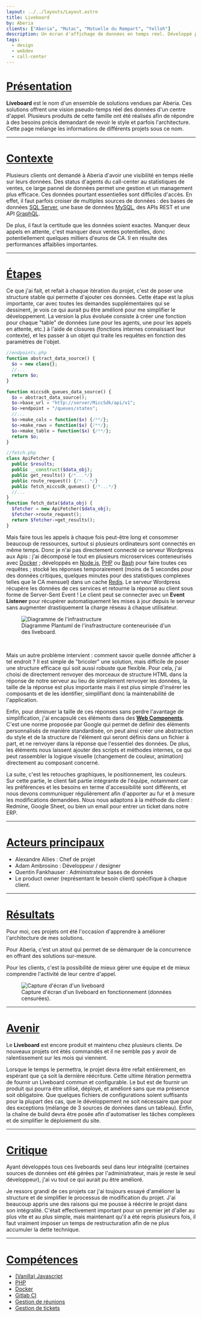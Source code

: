```yaml
---
layout: ../../layouts/Layout.astro
title: Liveboard
by: Aberia
clients: ["Aberia", "Mutac", "Mutuelle du Rempart", "Yelloh"]
description: Un écran d'affichage de données en temps réel. Développé plusieurs fois, personnalisé à chaque client.
tags:
  - design
  - webdev
  - call-center
---
```


# [Présentation](#presentation)

**Liveboard** est le nom d'un ensemble de solutions vendues par Aberia. Ces solutions offrent une vision pseudo-temps réel des données d'un centre d'appel. Plusieurs produits de cette famille ont été réalisés afin de répondre à des besoins précis demandant de revoir le style et parfois l'architecture. Cette page mélange les informations de différents projets sous ce nom.

<hr>

# [Contexte](#context)

Plusieurs clients ont demandé à Aberia d'avoir une visibilité en temps réelle sur leurs données. Des status d'agents du call-center au statistiques de ventes, ce large pannel de données permet une gestion et un management plus efficace. Ces données pourtant essentielles sont difficiles d'accès. En effet, il faut parfois croiser de multiples sources de données : des bases de données [SQL Server](https://www.microsoft.com/en-us/sql-server), une base de données [MySQL](https://www.mysql.com), des APIs REST et une API [GraphQL](https://graphql.org).

De plus, il faut la certitude que les données soient exactes. Manquer deux appels en attente, c'est manquer deux ventes potentielles, donc potentiellement quelques milliers d'euros de CA. Il en résulte des performances affaiblies importantes.

<hr>

# [Étapes](#steps)

Ce que j'ai fait, et refait à chaque itération du projet, c'est de poser une structure stable qui permette d'ajouter ces données. Cette étape est la plus importante, car avec toutes les demandes supplémentaires qui se dessinent, je vois ce qui aurait pu être amélioré pour me simplifier le développement. La version la plus évoluée consiste à créer une fonction pour chaque "table" de données (une pour les agents, une pour les appels en attente, etc.) à l'aide de closures (fonctions internes connaissant leur contexte), et les passer à un objet qui traite les requêtes en fonction des paramètres de l'objet.

```php
//endpoints.php
function abstract_data_source() {
  $o = new class{};
  //...
  return $o;
}

function miccsdk_queues_data_source() {
  $o = abstract_data_source();
  $o->base_url = "http://server/MiccSdk/api/v1";
  $o->endpoint = "/queues/states";
  //...
  $o->make_cols = function($x) {/**/};
  $o->make_rows = function($x) {/**/};
  $o->make_table = function($x) {/**/};
  return $o;
}

//fetch.php
class ApiFetcher {
  public $results;
  public __construct($data_obj);
  public get_results() {/*...*/}
  public route_request() {/*...*/}
  public fetch_miccsdk_queues() {/*...*/}
  //...
}
function fetch_data($data_obj) {
  $fetcher = new ApiFetcher($data_obj);
  $fetcher->route_request();
  return $fetcher->get_results();
}
```

Mais faire tous les appels à chaque fois peut-être long et consommer beaucoup de ressources, surtout si plusieurs ordinateurs sont connectés en même temps. Donc je n'ai pas directement connecté ce serveur Wordpress aux Apis : j'ai décomposé le tout en plusieurs microservices conteneurisés avec [Docker](https://www.docker.com) ; développés en [Node.js](https://nodejs.org), [PHP](https://www.php.net) ou [Bash](https://www.gnu.org/software/bash/) pour faire toutes ces requêtes ; stocké les réponses temporairement (moins de 5 secondes pour des données critiques, quelques minutes pour des statistiques complexes telles que le CA mensuel) dans un cache [Redis](https://redis.io). Le serveur Wordpress récupère les données de ces services et retourne la réponse au client sous forme de Server-Sent Event ! Le client peut se connecter avec un **Event Listener** pour récupérer automatiquement les mises à jour depuis le serveur sans augmenter drastiquement la charge réseau à chaque utilisateur.

<figure>
  <img src="/assets/liveboard-structure.svg" alt="Diagramme de l'infrastructure">
  <figcaption>Diagramme Plantuml de l'insfrastructure conteneurisée d'un des liveboard.</figcaption>
</figure>

<br>

Mais un autre problème intervient : comment savoir quelle donnée afficher à tel endroit ? Il est simple de "bricoler" une solution, mais difficile de poser une structure efficace qui soit aussi robuste que flexible. Pour cela, j'ai choisi de directement renvoyer des morceaux de structure HTML dans la réponse de notre serveur au lieu de simplement renvoyer les données, la taille de la réponse est plus importante mais il est plus simple d'insérer les composants et de les identifier, simplifiant donc la maintenabilité de l'application.

Enfin, pour diminuer la taille de ces réponses sans perdre l'avantage de simplification, j'ai encapsulé ces éléments dans des [**Web Components**](https://webcomponents.org). C'est une norme proposée par Google qui permet de définir des éléments personnalisés de manière standardisée, on peut ainsi créer une abstraction du style et de la structure de l'élément qui seront définis dans un fichier à part, et ne renvoyer dans la réponse que l'essentiel des données. De plus, les éléments nous laissent ajouter des scripts et méthodes internes, ce qui peut rassembler la logique visuelle (changement de couleur, animation) directement au composant concerné.

La suite, c'est les retouches graphiques, le positionnement, les couleurs. Sur cette partie, le client fait partie intégrante de l'équipe, notamment car les préférences et les besoins en terme d'accessibilité sont différents, et nous devons communiquer régulièrement afin d'apporter au fur et à mesure les modifications demandées. Nous nous adaptons à la méthode du client : Redmine, Google Sheet, ou bien un email pour entrer un ticket dans notre ERP.

<hr>

# [Acteurs principaux](#actors)

- Alexandre Allies : Chef de projet
- Adam Ambrosino : Développeur / designer
- Quentin Fankhauser : Administrateur bases de données
- Le product owner (représentant le besoin client) spécifique à chaque client.

<hr>

# [Résultats](#results)

Pour moi, ces projets ont été l'occasion d'apprendre à améliorer l'architecture de mes solutions.

Pour Aberia, c'est un atout qui permet de se démarquer de la concurrence en offrant des solutions sur-mesure.

Pour les clients, c'est la possibilité de mieux gérer une équipe et de mieux comprendre l'activité de leur centre d'appel.

<figure>
  <img src="/assets/liveboard-preview.png" alt="Capture d'écran d'un liveboard">
  <figcaption>Capture d'écran d'un liveboard en fonctionnement (données censurées).</figcaption>
</figure>

<hr>

# [Avenir](#future)

Le **Liveboard** est encore produit et maintenu chez plusieurs clients. De nouveaux projets ont étés commandés et il ne semble pas y avoir de ralentissement sur les mois qui viennent.

Lorsque le temps le permettra, le projet devra être refait entièrement, en espérant que ça soit la dernière réécriture. Cette ultime itération permettra de fournir un Liveboard commun et configurable. Le but est de fournir un produit qui pourra être utilisé, déployé, et amélioré sans que ma présence soit obligatoire. Que quelques fichiers de configurations soient suffisants pour la plupart des cas, que le développement ne soit nécessaire que pour des exceptions (mélange de 3 sources de données dans un tableau). Enfin, la chaîne de build devra être posée afin d'automatiser les tâches complexes et de simplifier le déploiement du site.

<hr>

# [Critique](#criticism)

Ayant développés tous ces liveboards seul dans leur intégralité (certaines sources de données ont été gérées par l'administrateur, mais je reste le seul développeur), j'ai vu tout ce qui aurait pu être amélioré.

Je ressors grandi de ces projets car j'ai toujours essayé d'améliorer la structure et de simplifier le processus de modification du projet. J'ai beaucoup appris une des raisons qui me pousse à réécrire le projet dans son intégralité. C'était effectivement important pour un premier jet d'aller au plus vite et au plus simple, mais maintenant qu'il a été repris plusieurs fois, il faut vraiment imposer un temps de restructuration afin de ne plus accumuler la dette technique.

<hr>

# [Compétences](#skills)

- [(Vanilla) Javascript](/skills/javascript)
- [PHP](/skills/php)
- [Docker](/skills/docker)
- [Gitlab CI](/skills/gitlab-ci)
- [Gestion de réunions](/skills/meetings)
- [Gestion de tickets](/skills/tickets)

